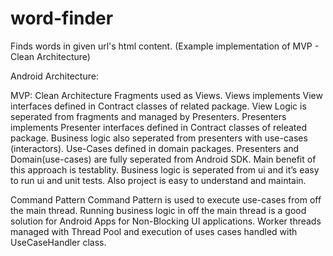 # word-finder
Finds words in given url's html content. (Example implementation of MVP - Clean Architecture)

Android Architecture:

MVP: Clean  Architecture
Fragments used as Views. Views implements View interfaces defined in Contract classes of related package. View Logic is seperated from fragments and managed by Presenters. Presenters implements Presenter interfaces defined in Contract classes of releated package.
Business logic also seperated from presenters with use-cases (interactors). Use-Cases defined in domain packages. Presenters and Domain(use-cases) are fully seperated from Android SDK. Main benefit of this approach is testablity. Business logic is seperated from ui and it’s easy to run ui and unit tests. Also project is easy to understand and maintain.

Command Pattern
Command Pattern is used to execute use-cases from off the main thread. Running business logic in off the main thread is a good solution for Android Apps for Non-Blocking UI applications. Worker threads managed with Thread Pool and execution of uses cases handled with UseCaseHandler class.



